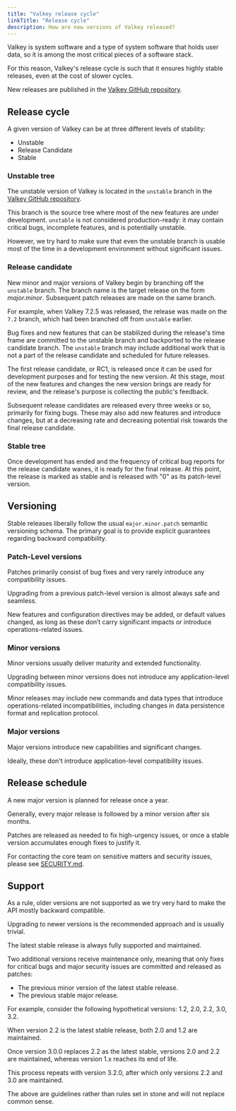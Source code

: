 ```yaml
---
title: "Valkey release cycle"
linkTitle: "Release cycle"
description: How are new versions of Valkey released?
---
```


Valkey is system software and a type of system software that holds user data, so
it is among the most critical pieces of a software stack.

For this reason, Valkey's release cycle is such that it ensures highly stable
releases, even at the cost of slower cycles.

New releases are published in the [Valkey GitHub repository](https://github.com/valkey-io/valkey/releases).

## Release cycle

A given version of Valkey can be at three different levels of stability:

* Unstable
* Release Candidate
* Stable

### Unstable tree

The unstable version of Valkey is located in the `unstable` branch in the
[Valkey GitHub repository](https://github.com/valkey-io/valkey).

This branch is the source tree where most of the new features are under
development. `unstable` is not considered production-ready: it may contain
critical bugs, incomplete features, and is potentially unstable.

However, we try hard to make sure that even the unstable branch is usable most
of the time in a development environment without significant issues.

### Release candidate

New minor and major versions of Valkey begin by branching off the `unstable`
branch. The branch name is the target release on the form *major.minor*.
Subsequent patch releases are made on the same branch.

For example, when Valkey 7.2.5 was released, the release was made on the `7.2`
branch, which had been branched off from `unstable` earlier.

Bug fixes and new features that can be stabilized during the release's time
frame are committed to the unstable branch and backported to the release
candidate branch. The `unstable` branch may include additional work that is not
a part of the release candidate and scheduled for future releases.

The first release candidate, or RC1, is released once it can be used for
development purposes and for testing the new version. At this stage, most of
the new features and changes the new version brings are ready for review, and
the release's purpose is collecting the public's feedback.

Subsequent release candidates are released every three weeks or so, primarily
for fixing bugs. These may also add new features and introduce changes, but at
a decreasing rate and decreasing potential risk towards the final release
candidate.

### Stable tree

Once development has ended and the frequency of critical bug reports for the
release candidate wanes, it is ready for the final release. At this point, the
release is marked as stable and is released with "0" as its patch-level
version.

## Versioning

Stable releases liberally follow the usual `major.minor.patch` semantic
versioning schema. The primary goal is to provide explicit guarantees regarding
backward compatibility.

### Patch-Level versions

Patches primarily consist of bug fixes and very rarely introduce any
compatibility issues.

Upgrading from a previous patch-level version is almost always safe and
seamless.

New features and configuration directives may be added, or default values
changed, as long as these don’t carry significant impacts or introduce
operations-related issues.

### Minor versions

Minor versions usually deliver maturity and extended functionality.

Upgrading between minor versions does not introduce any application-level
compatibility issues.

Minor releases may include new commands and data types that introduce
operations-related incompatibilities, including changes in data persistence
format and replication protocol.

### Major versions

Major versions introduce new capabilities and significant changes.

Ideally, these don't introduce application-level compatibility issues.

## Release schedule

A new major version is planned for release once a year.

Generally, every major release is followed by a minor version after six months.

Patches are released as needed to fix high-urgency issues, or once a stable
version accumulates enough fixes to justify it.

For contacting the core team on sensitive matters and security issues, please
see [SECURITY.md](https://github.com/valkey-io/valkey/blob/unstable/SECURITY.md).

## Support

As a rule, older versions are not supported as we try very hard to make the
API mostly backward compatible.

Upgrading to newer versions is the recommended approach and is usually trivial.

The latest stable release is always fully supported and maintained.

Two additional versions receive maintenance only, meaning that only fixes for
critical bugs and major security issues are committed and released as patches:

* The previous minor version of the latest stable release.
* The previous stable major release.
 
For example, consider the following hypothetical versions: 1.2, 2.0, 2.2, 3.0,
3.2.

When version 2.2 is the latest stable release, both 2.0 and 1.2 are maintained.

Once version 3.0.0 replaces 2.2 as the latest stable, versions 2.0 and 2.2 are
maintained, whereas version 1.x reaches its end of life.

This process repeats with version 3.2.0, after which only versions 2.2 and 3.0
are maintained.

The above are guidelines rather than rules set in stone and will not replace
common sense.

